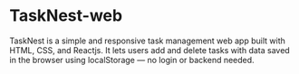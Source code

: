 # TaskNest-web
TaskNest is a simple and responsive task management web app built with HTML, CSS, and Reactjs. It lets users add and delete tasks with data saved in the browser using localStorage — no login or backend needed.
